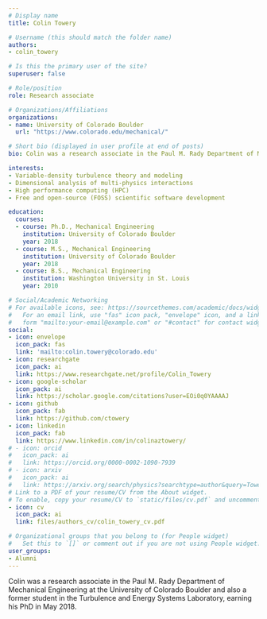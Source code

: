 ```yaml
---
# Display name
title: Colin Towery

# Username (this should match the folder name)
authors:
- colin_towery

# Is this the primary user of the site?
superuser: false

# Role/position
role: Research associate

# Organizations/Affiliations
organizations:
- name: University of Colorado Boulder
  url: "https://www.colorado.edu/mechanical/"

# Short bio (displayed in user profile at end of posts)
bio: Colin was a research associate in the Paul M. Rady Department of Mechanical Engineering at the University of Colorado Boulder and also a former student in the Turbulence and Energy Systems Laboratory, earning his PhD in May 2018.

interests:
- Variable-density turbulence theory and modeling
- Dimensional analysis of multi-physics interactions
- High performance computing (HPC)
- Free and open-source (FOSS) scientific software development

education:
  courses:
  - course: Ph.D., Mechanical Engineering
    institution: University of Colorado Boulder
    year: 2018
  - course: M.S., Mechanical Engineering
    institution: University of Colorado Boulder
    year: 2018
  - course: B.S., Mechanical Engineering
    institution: Washington University in St. Louis
    year: 2010

# Social/Academic Networking
# For available icons, see: https://sourcethemes.com/academic/docs/widgets/#icons
#   For an email link, use "fas" icon pack, "envelope" icon, and a link in the
#   form "mailto:your-email@example.com" or "#contact" for contact widget.
social:
- icon: envelope
  icon_pack: fas
  link: 'mailto:colin.towery@colorado.edu'
- icon: researchgate
  icon_pack: ai
  link: https://www.researchgate.net/profile/Colin_Towery
- icon: google-scholar
  icon_pack: ai
  link: https://scholar.google.com/citations?user=EOi0q0YAAAAJ
- icon: github
  icon_pack: fab
  link: https://github.com/ctowery
- icon: linkedin
  icon_pack: fab
  link: https://www.linkedin.com/in/colinaztowery/
# - icon: orcid
#   icon_pack: ai
#   link: https://orcid.org/0000-0002-1090-7939
# - icon: arxiv
#   icon_pack: ai
#   link: https://arxiv.org/search/physics?searchtype=author&query=Towery%2C+C+A+Z
# Link to a PDF of your resume/CV from the About widget.
# To enable, copy your resume/CV to `static/files/cv.pdf` and uncomment the lines below.
- icon: cv
  icon_pack: ai
  link: files/authors_cv/colin_towery_cv.pdf

# Organizational groups that you belong to (for People widget)
#   Set this to `[]` or comment out if you are not using People widget.
user_groups:
- Alumni
---
```

Colin was a research associate in the Paul M. Rady Department of Mechanical Engineering at the University of Colorado Boulder and also a former student in the Turbulence and Energy Systems Laboratory, earning his PhD in May 2018.
